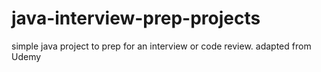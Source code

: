 # java-interview-prep-projects
simple java project to prep for an interview or code review. adapted from Udemy
